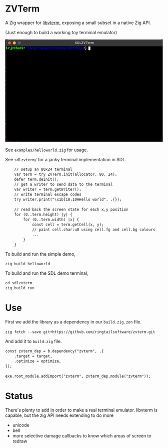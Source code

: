 # ZVTerm

A Zig wrapper for [libvterm](https://www.leonerd.org.uk/code/libvterm/), exposing a small subset in a native Zig API.

(Just enough to build a working toy terminal emulator)

![](sdlzvterm/demo.gif)

See `examples/helloworld.zig` for usage.

See `sdlzvterm/` for a janky terminal implementation in SDL.

```zig
    // setup an 80x24 terminal
    var term = try ZVTerm.init(allocator, 80, 24);
    defer term.deinit();
    // get a writer to send data to the terminal
    var writer = term.getWriter();
    // write terminal escape codes
    try writer.print("\x1b[10;10HHello world", .{});

    // read back the screen state for each x,y position
    for (0..term.height) |y| {
        for (0..term.width) |x| {
            const cell = term.getCell(x, y);
            // paint cell.char:u8 using cell.fg and cell.bg colours
            ...
        }
    }
```

To build and run the simple demo,

    zig build helloworld

To build and run the SDL demo terminal,

    cd sdlzvterm
    zig build run



# Use

First we add the library as a dependency in our `build.zig.zon` file.

`zig fetch --save git+https://github.com/ringtailsoftware/zvterm.git`

And add it to `build.zig` file.
```zig
const zvterm_dep = b.dependency("zvterm", .{
    .target = target,
    .optimize = optimize,
});

exe.root_module.addImport("zvterm", zvterm_dep.module("zvterm"));
```

# Status

There's plenty to add in order to make a real terminal emulator. libvterm is capable, but the zig API needs extending to do more

 - unicode
 - bell
 - more selective damage callbacks to know which areas of screen to redraw


